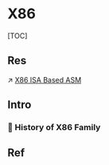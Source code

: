 # X86

[TOC]



## Res
↗ [X86 ISA Based ASM](../../../../../👩‍💻%20Languages%20Programming/ASM%20(Assembly%20Languages)/X86%20ISA%20Based%20ASM/X86%20ISA%20Based%20ASM.md)



## Intro
### 📜 History of X86 Family



## Ref